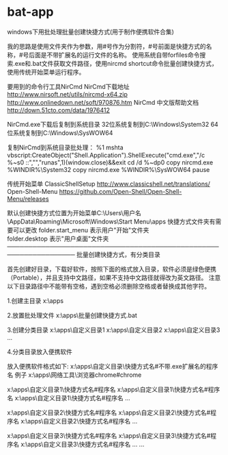 # bat-app
windows下用批处理批量创建快捷方式(用于制作便携软件合集)

我的思路是使用文件夹作为参数，用#号作为分割符，#号前面是快捷方式的名称，#号后面是不带扩展名的运行文件的名称。
使用系统自带forfiles命令搜索.exe和.bat文件获取文件路径，使用nircmd shortcut命令批量创建快捷方式，使用传统开始菜单运行程序。

要用到的命令行工具NirCmd
NirCmd下载地址
http://www.nirsoft.net/utils/nircmd-x64.zip
http://www.onlinedown.net/soft/970876.htm
NirCmd 中文版帮助文档
http://down.51cto.com/data/1976412

NirCmd.exe下载后复制到系统目录
32位系统复制到C:\Windows\System32
64位系统复制到C:\Windows\SysWOW64

复制NirCmd到系统目录批处理：
%1 mshta vbscript:CreateObject("Shell.Application").ShellExecute("cmd.exe","/c %~s0 ::","","runas",1)(window.close)&&exit
cd /d %~dp0
copy nircmd.exe %WINDIR%\System32
copy nircmd.exe %WINDIR%\SysWOW64
pause

传统开始菜单
ClassicShellSetup
http://www.classicshell.net/translations/
Open-Shell-Menu
https://github.com/Open-Shell/Open-Shell-Menu/releases



默认创建快捷方式位置为开始菜单C:\Users\用户名\AppData\Roaming\Microsoft\Windows\Start Menu\apps
快捷方式文件夹有需要可以更改
folder.start_menu  表示用户"开始"文件夹  
folder.desktop  表示"用户桌面"文件夹  
──────────────────────────────────────────────────────────────────
批量创建快捷方式，有分类目录

首先创建好目录，下载好软件，按照下面的格式放入目录，软件必须是绿色便携（Portable），并且支持中文路径，如果不支持中文路径就得改为英文路径。
注意以下目录路径中不能带有空格，遇到空格必须删除空格或者替换成其他字符。

1.创建主目录
x:\apps

2.放置批处理文件
x:\apps\批量创建快捷方式.bat

3.创建分类目录
x:\apps\自定义目录1
x:\apps\自定义目录2
x:\apps\自定义目录3
...

4.分类目录放入便携软件

放入便携软件格式如下:
x:\apps\自定义目录\快捷方式名#不带.exe扩展名的程序名
例子
x:\apps\网络工具\浏览器chrome#chrome


x:\apps\自定义目录1\快捷方式名#程序名
x:\apps\自定义目录1\快捷方式名#程序名
x:\apps\自定义目录1\快捷方式名#程序名
...

x:\apps\自定义目录2\快捷方式名#程序名
x:\apps\自定义目录2\快捷方式名#程序名
x:\apps\自定义目录2\快捷方式名#程序名
...

x:\apps\自定义目录3\快捷方式名#程序名
x:\apps\自定义目录3\快捷方式名#程序名
x:\apps\自定义目录3\快捷方式名#程序名
...
...
